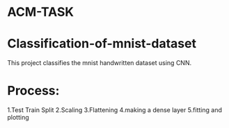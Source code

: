 # ACM-TASK
# Classification-of-mnist-dataset
This project classifies the mnist handwritten dataset using CNN.

# Process:
1.Test Train Split
2.Scaling
3.Flattening
4.making a dense layer
5.fitting and plotting
